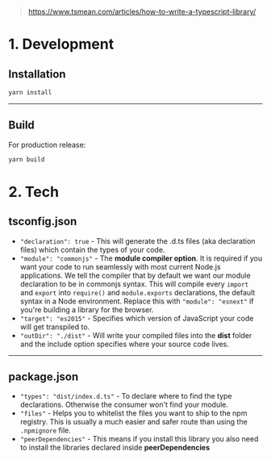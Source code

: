> https://www.tsmean.com/articles/how-to-write-a-typescript-library/

# 1. Development
## Installation
```sh
yarn install
```
-----

## Build
For production release:
```sh
yarn build
```

# 2. Tech
## tsconfig.json
- `"declaration": true` - This will generate the .d.ts files (aka declaration files) which contain the types of your code.
- `"module": "commonjs"` - The **module compiler option**. It is required if you want your code to run seamlessly with most current Node.js applications. We tell the compiler that by default we want our module declaration to be in commonjs syntax. This will compile every `import` and `export` into `require()` and `module.exports` declarations, the default syntax in a Node environment. Replace this with `"module": "esnext"` if you're building a library for the browser.
- `"target": "es2015"` - Specifies which version of JavaScript your code will get transpiled to.
- `"outDir": "./dist"` - Will write your compiled files into the **dist** folder and the include option specifies where your source code lives.
-----

## package.json
- `"types": "dist/index.d.ts"` - To declare where to find the type declarations. Otherwise the consumer won't find your module.
- `"files"` - Helps you to whitelist the files you want to ship to the npm registry. This is usually a much easier and safer route than using the `.npmignore` file.
- `"peerDependencies"` - This means if you install this library you also need to install the libraries declared inside **peerDependencies**
